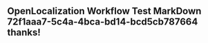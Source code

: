 <properties
ms.topic="hero-topic"
ms.test1="hero-topic"
ms.test2="test"/>

## OpenLocalization Workflow Test MarkDown 72f1aaa7-5c4a-4bca-bd14-bcd5cb787664 thanks!

